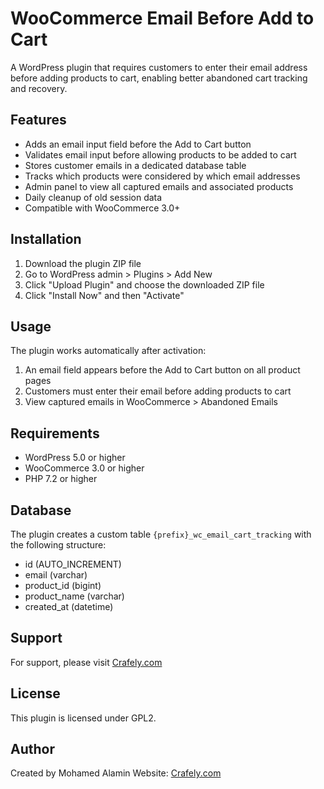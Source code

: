 # WooCommerce Email Before Add to Cart

A WordPress plugin that requires customers to enter their email address before adding products to cart, enabling better abandoned cart tracking and recovery.

## Features

- Adds an email input field before the Add to Cart button
- Validates email input before allowing products to be added to cart
- Stores customer emails in a dedicated database table
- Tracks which products were considered by which email addresses
- Admin panel to view all captured emails and associated products
- Daily cleanup of old session data
- Compatible with WooCommerce 3.0+

## Installation

1. Download the plugin ZIP file
2. Go to WordPress admin > Plugins > Add New
3. Click "Upload Plugin" and choose the downloaded ZIP file
4. Click "Install Now" and then "Activate"

## Usage

The plugin works automatically after activation:

1. An email field appears before the Add to Cart button on all product pages
2. Customers must enter their email before adding products to cart
3. View captured emails in WooCommerce > Abandoned Emails

## Requirements

- WordPress 5.0 or higher
- WooCommerce 3.0 or higher
- PHP 7.2 or higher

## Database

The plugin creates a custom table `{prefix}_wc_email_cart_tracking` with the following structure:
- id (AUTO_INCREMENT)
- email (varchar)
- product_id (bigint)
- product_name (varchar)
- created_at (datetime)

## Support

For support, please visit [Crafely.com](https://crafely.com)

## License

This plugin is licensed under GPL2.

## Author

Created by Mohamed Alamin
Website: [Crafely.com](https://crafely.com)
